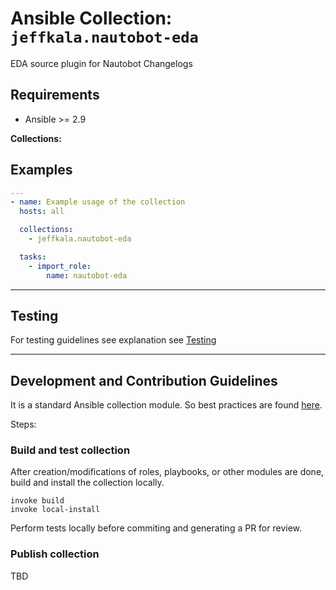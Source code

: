 # Ansible Collection: `jeffkala.nautobot-eda`

EDA source plugin for Nautobot Changelogs

## Requirements

- Ansible >= 2.9


**Collections:**




## Examples

```yaml
---
- name: Example usage of the collection
  hosts: all

  collections:
    - jeffkala.nautobot-eda

  tasks:
    - import_role:
        name: nautobot-eda
```

---

## Testing

For testing guidelines see explanation see [Testing](tests/README.md)

---

## Development and Contribution Guidelines

It is a standard Ansible collection module. So best practices are found [here](https://docs.ansible.com/ansible/latest/dev_guide/developing_collections.html).

Steps:

### Build and test collection

After creation/modifications of roles, playbooks, or other modules are done, build and install the collection locally.

```shell
invoke build
invoke local-install
```

Perform tests locally before commiting and generating a PR for review.

### Publish collection

TBD
